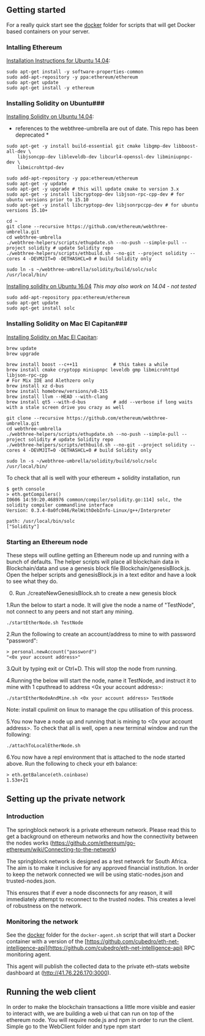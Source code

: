 ## Getting started ##

For a really quick start see the [docker](https://github.com/springblock/BlockchainInfrastructure/tree/master/docker) folder for scripts that will get Docker based containers on your server.

### Intalling Ethereum ###

[Installation Instructions for Ubuntu 14.04](https://github.com/ethereum/go-ethereum/wiki/Installation-Instructions-for-Ubuntu):

```
sudo apt-get install -y software-properties-common
sudo add-apt-repository -y ppa:ethereum/ethereum
sudo apt-get update
sudo apt-get install -y ethereum
```


### Installing Solidity on Ubuntu###

[Installing Solidity on Ubuntu 14.04](http://solidity.readthedocs.io/en/latest/installing-solidity.html):
* references to the webthree-umbrella are out of date. This repo has been deprecated *
```
sudo apt-get -y install build-essential git cmake libgmp-dev libboost-all-dev \
    libjsoncpp-dev libleveldb-dev libcurl4-openssl-dev libminiupnpc-dev \
    libmicrohttpd-dev

sudo add-apt-repository -y ppa:ethereum/ethereum
sudo apt-get -y update
sudo apt-get -y upgrade # this will update cmake to version 3.x
sudo apt-get -y install libcryptopp-dev libjson-rpc-cpp-dev # for ubuntu versions prior to 15.10
sudo apt-get -y install libcryptopp-dev libjsonrpccpp-dev # for ubuntu versions 15.10+

cd ~
git clone --recursive https://github.com/ethereum/webthree-umbrella.git
cd webthree-umbrella
./webthree-helpers/scripts/ethupdate.sh --no-push --simple-pull --project solidity # update Solidity repo
./webthree-helpers/scripts/ethbuild.sh --no-git --project solidity --cores 4 -DEVMJIT=0 -DETHASHCL=0 # build Solidity only

sudo ln -s ~/webthree-umbrella/solidity/build/solc/solc /usr/local/bin/
```

[Installing solidity on Ubuntu 16.04](http://solidity.readthedocs.io/en/latest/installing-solidity.html)  *This may also work on 14.04 - not tested*
```
sudo add-apt-repository ppa:ethereum/ethereum
sudo apt-get update
sudo apt-get install solc
```

### Installing Solidity on Mac El Capitan###
[Installing Solidity on Mac El Capitan](http://solidity.readthedocs.io/en/latest/installing-solidity.html):

```
brew update
brew upgrade

brew install boost --c++11             # this takes a while
brew install cmake cryptopp miniupnpc leveldb gmp libmicrohttpd libjson-rpc-cpp
# For Mix IDE and Alethzero only
brew install xz d-bus
brew install homebrew/versions/v8-315
brew install llvm --HEAD --with-clang
brew install qt5 --with-d-bus          # add --verbose if long waits with a stale screen drive you crazy as well

git clone --recursive https://github.com/ethereum/webthree-umbrella.git
cd webthree-umbrella
./webthree-helpers/scripts/ethupdate.sh --no-push --simple-pull --project solidity # update Solidity repo
./webthree-helpers/scripts/ethbuild.sh --no-git --project solidity --cores 4 -DEVMJIT=0 -DETHASHCL=0 # build Solidity only

sudo ln -s ~/webthree-umbrella/solidity/build/solc/solc /usr/local/bin/

```

To check that all is well with your ethereum + solidity installation, run


```
$ geth console
> eth.getCompilers()
I0606 14:59:20.468976 common/compiler/solidity.go:114] solc, the solidity compiler commandline interface
Version: 0.3.4-0a0fc046/RelWithDebInfo-Linux/g++/Interpreter

path: /usr/local/bin/solc
["Solidity"]
```

### Starting an Ethereum node ###

These steps will outline getting an Ethereum node up and running with a bunch of defaults. The helper scripts will place all blockchain data in Blockchain/data and use a genesis block file Blockchain/genesisBlock.js. Open the helper scripts and genesisBlock.js in a text editor and have a look to see what they do.

0. Run ./createNewGenesisBlock.sh to create a new genesis block

1.Run the below to start a node. It will give the node a name of "TestNode", not connect to any peers and not start any mining.
```
./startEtherNode.sh TestNode
```

2.Run the following to create an account/address to mine to with password "password":
```
> personal.newAccount("password")
"<0x your account address>"
```

3.Quit by typing exit or Ctrl+D. This will stop the node from running.

4.Running the below will start the node, name it TestNode, and instruct it to mine with 1 cputhread to address <0x your account address>:

```
./startEtherNodeAndMine.sh <0x your account address> TestNode
```

Note: install cpulimit on linux to manage the cpu utilisation of this process.

5.You now have a node up and running that is mining to <0x your account address>. To check that all is well, open a new terminal window and run the following:
```
./attachToLocalEtherNode.sh
```

6.You now have a repl environment that is attached to the node started above. Run the following to check your eth balance:
```
> eth.getBalance(eth.coinbase)
1.53e+21
```
## Setting up the private network ##

### Introduction ###
The springblock network is a private ethereum network.  Please read this to get a background on ethereum networks and how the connectivity between the nodes works (https://github.com/ethereum/go-ethereum/wiki/Connecting-to-the-network)

The springblock network is designed as a test network for South Africa.  The aim is to make it inclusive for any approved financial institution.  In order to keep the network connected we will be using static-nodes.json and trusted-nodes.json.

This ensures that if ever a node disconnects for any reason, it will immediately attempt to reconnect to the trusted nodes.  This creates a level of robustness on the network.

### Monitoring the network ###

See the [docker](https://github.com/springblock/BlockchainInfrastructure/tree/master/docker) folder for the ``docker-agent.sh`` script that will start a Docker container with a version of the [https://github.com/cubedro/eth-net-intelligence-api](https://github.com/cubedro/eth-net-intelligence-api) RPC monitoring agent.

This agent will publish the collected data to the private eth-stats website dashboard at (http://41.76.226.170:3000).

## Running the web client ##
In order to make the blockchain transactions a little more visible and easier to interact with, we are building a web ui that can run on top of the ethereum node.  You will require node.js and npm in order to run the client.  Simple go to the WebClient folder and type npm start
